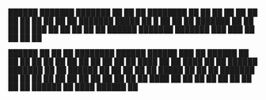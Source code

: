 <p>
 ██████ ███████ ███████     ██     ██ ██ ████████ ██   ██                     
██      ██      ██          ██     ██ ██    ██    ██   ██                     
██      ███████ █████       ██  █  ██ ██    ██    ███████                     
██           ██ ██          ██ ███ ██ ██    ██    ██   ██                     
 ██████ ███████ ███████      ███ ███  ██    ██    ██   ██                     
                                                                              
                                                                              
██████  ██   ██ ██ ████████ ██████   ██████  ███    ██        ██████  ██   ██ 
██   ██ ██   ██ ██    ██    ██   ██ ██    ██ ████   ██       ██  ████ ██   ██ 
██████  ███████ ██    ██    ██████  ██    ██ ██ ██  ██ █████ ██ ██ ██ ███████ 
██      ██   ██ ██    ██    ██   ██ ██    ██ ██  ██ ██       ████  ██      ██ 
██      ██   ██ ██    ██    ██   ██  ██████  ██   ████        ██████       ██ 
</p>
